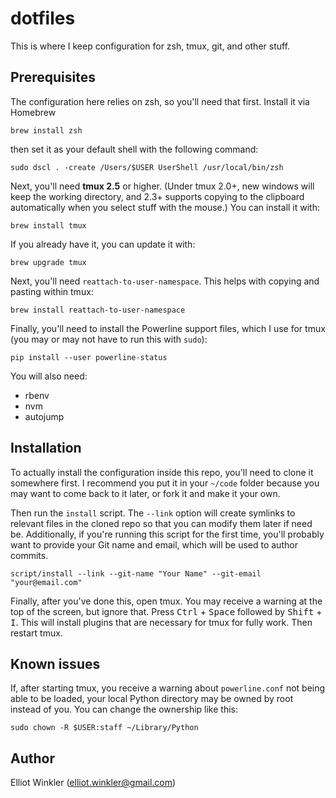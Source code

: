 # dotfiles

This is where I keep configuration for zsh, tmux, git, and other stuff.

## Prerequisites

The configuration here relies on zsh, so you'll need that first. Install it via
Homebrew

    brew install zsh

then set it as your default shell with the following command:

    sudo dscl . -create /Users/$USER UserShell /usr/local/bin/zsh

Next, you'll need **tmux 2.5** or higher. (Under tmux 2.0+, new windows will
keep the working directory, and 2.3+ supports copying to the clipboard
automatically when you select stuff with the mouse.) You can install it with:

    brew install tmux

If you already have it, you can update it with:

    brew upgrade tmux

Next, you'll need `reattach-to-user-namespace`. This helps with copying and
pasting within tmux:

    brew install reattach-to-user-namespace

Finally, you'll need to install the Powerline support files, which I use for
tmux (you may or may not have to run this with `sudo`):

    pip install --user powerline-status

You will also need:

* rbenv
* nvm
* autojump

## Installation

To actually install the configuration inside this repo, you'll need to clone it
somewhere first. I recommend you put it in your `~/code` folder because you may
want to come back to it later, or fork it and make it your own.

Then run the `install` script. The `--link` option will create symlinks to
relevant files in the cloned repo so that you can modify them later if need be.
Additionally, if you're running this script for the first time, you'll probably
want to provide your Git name and email, which will be used to author commits.

    script/install --link --git-name "Your Name" --git-email "your@email.com"

Finally, after you've done this, open tmux. You may receive a warning at the top
of the screen, but ignore that. Press <kbd>Ctrl</kbd> + <kbd>Space</kbd>
followed by <kbd>Shift</kbd> + <kbd>I</kbd>. This will install plugins that are
necessary for tmux for fully work. Then restart tmux.

## Known issues

If, after starting tmux, you receive a warning about `powerline.conf` not being
able to be loaded, your local Python directory may be owned by root instead of
you. You can change the ownership like this:

    sudo chown -R $USER:staff ~/Library/Python

## Author

Elliot Winkler (<elliot.winkler@gmail.com>)
